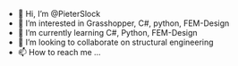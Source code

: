 - 👋 Hi, I’m @PieterSlock
- 👀 I’m interested in Grasshopper, C#, python, FEM-Design
- 🌱 I’m currently learning C#, Python, FEM-Design
- 💞️ I’m looking to collaborate on structural engineering
- 📫 How to reach me ...

<!---
PieterSlock/PieterSlock is a ✨ special ✨ repository because its `README.md` (this file) appears on your GitHub profile.
You can click the Preview link to take a look at your changes.
--->
